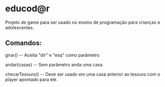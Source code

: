 # educod@r
Projeto de game para ser usado no ensino de programação para crianças e adolescentes.

## Comandos:

girar() -- Aceita "dir" e "esq" como parâmetro

andar(casas) -- Sem parâmetro anda uma casa

checarTesouro() -- Deve ser usado em uma casa anterior ao tesouro com o player apontado para ele.
